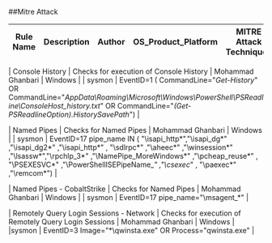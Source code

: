 ##Mitre Attack

| Rule Name | Description  | Author |   OS_Product_Platform  | MITRE Attack Techniques | Log Source | Rule Content |
| ----------- | ----------- | ---------- | ---------- | ----------  | ---------- | ---------- |

| Console History  | Checks for execution of Console History  | Mohammad Ghanbari  | Windows  |   | sysmon  | EventID=1 ( CommandLine="*Get-History*" OR CommandLine="*AppData\\Roaming\\Microsoft\\Windows\\PowerShell\\PSReadline\\ConsoleHost_history.txt*"  OR  CommandLine="*(Get-PSReadlineOption).HistorySavePath*") |

| Named Pipes | Checks for  Named Pipes	| Mohammad Ghanbari	| Windows |  | sysmon | EventID=17 pipe_name IN ( "\\isapi_http*","\\isapi_dg*" ,"\\isapi_dg2*" ,"\\isapi_http*" , "\\sdlrpc*" ,"\\aheec*" ,"\\winsession*" ,"\\lsassw*","\\rpchlp_3*"  ,"\\NamePipe_MoreWindows*" ,"\\pcheap_reuse*" , "\\PSEXESVC*" ,"\\PowerShellISEPipeName_*"  ,"\\csexec*"  , "\\paexec*" ,"\\remcom*") |

| Named Pipes - CobaltStrike | Checks for  Named Pipes |	Mohammad Ghanbari |	Windows	| | sysmon	| EventID=17 pipe_name="\\msagent_*" |

| Remotely Query Login Sessions - Network | Checks for execution of Remotely Query Login Sessions | Mohammad Ghanbari | Windows	| |sysmon | EventID=3 Image="*\\qwinsta.exe" OR Process="qwinsta.exe" | 




